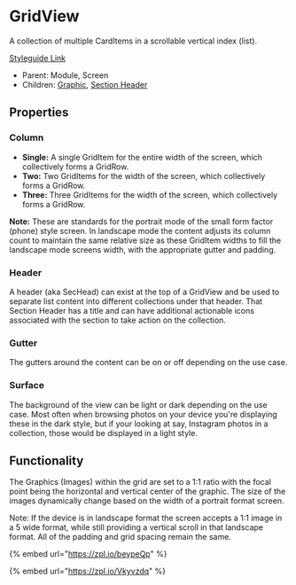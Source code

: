 # GridView

A collection of multiple CardItems in a scrollable vertical index (list).

[Styleguide Link](https://zpl.io/adKWyRp)

* Parent: Module, Screen
* Children: [Graphic](../overview/graphic/), [Section Header](sec-head.md)

## Properties

### Column

* **Single:** A single GridItem for the entire width of the screen, which collectively forms a GridRow.
* **Two:** Two GridItems for the width of the screen, which collectively forms a GridRow.
* **Three:** Three GridItems for the width of the screen, which collectively forms a GridRow.

**Note:** These are standards for the portrait mode of the small form factor (phone) style screen. In landscape mode the content adjusts its column count to maintain the same relative size as these GridItem widths to fill the landscape mode screens width, with the appropriate gutter and padding.

### Header

A header (aka SecHead) can exist at the top of a GridView and be used to separate list content into different collections under that header. That Section Header has a title and can have additional actionable icons associated with the section to take action on the collection.

### Gutter

The gutters around the content can be on or off depending on the use case.

### Surface

The background of the view can be light or dark depending on the use case. Most often when browsing photos on your device you're displaying these in the dark style, but if your looking at say, Instagram photos in a collection, those would be displayed in a light style.

## Functionality

The Graphics (Images) within the grid are set to a 1:1 ratio with the focal point being the horizontal and vertical center of the graphic. The size of the images dynamically change based on the width of a portrait format screen.

Note: If the device is in landscape format the screen accepts a 1:1 image in a 5 wide format, while still providing a vertical scroll in that landscape format. All of the padding and grid spacing remain the same.



{% embed url="https://zpl.io/beypeQp" %}

{% embed url="https://zpl.io/Vkyvzdq" %}

